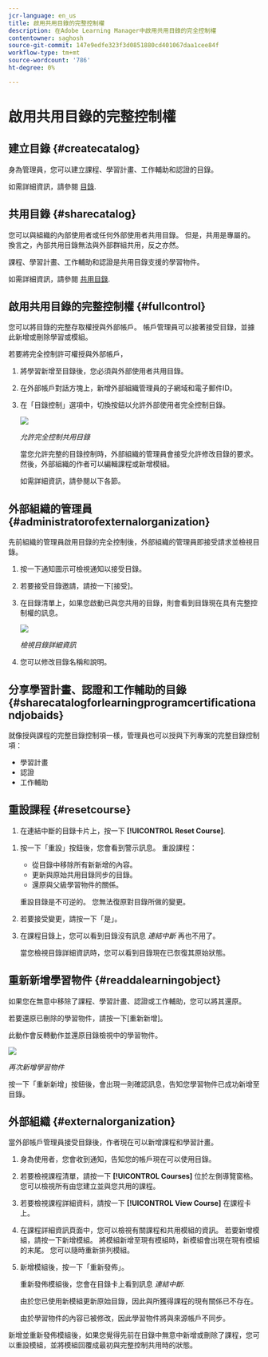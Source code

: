 ```yaml
---
jcr-language: en_us
title: 啟用共用目錄的完整控制權
description: 在Adobe Learning Manager中啟用共用目錄的完全控制權
contentowner: saghosh
source-git-commit: 147e9edfe323f3d0851880cd401067daa1cee84f
workflow-type: tm+mt
source-wordcount: '786'
ht-degree: 0%

---
```




# 啟用共用目錄的完整控制權

## 建立目錄 {#createcatalog}

身為管理員，您可以建立課程、學習計畫、工作輔助和認證的目錄。

如需詳細資訊，請參閱 [目錄](/help/migrated/administrators/feature-summary/catalogs.md).

## 共用目錄 {#sharecatalog}

您可以與組織的內部使用者或任何外部使用者共用目錄。 但是，共用是專屬的。 換言之，內部共用目錄無法與外部群組共用，反之亦然。

課程、學習計畫、工作輔助和認證是共用目錄支援的學習物件。

如需詳細資訊，請參閱 [共用目錄](/help/migrated/administrators/feature-summary/catalogs.md).

## 啟用共用目錄的完整控制權 {#fullcontrol}

您可以將目錄的完整存取權授與外部帳戶。 帳戶管理員可以接著接受目錄，並據此新增或刪除學習或模組。

若要將完全控制許可權授與外部帳戶，

1. 將學習新增至目錄後，您必須與外部使用者共用目錄。
1. 在外部帳戶對話方塊上，新增外部組織管理員的子網域和電子郵件ID。
1. 在「目錄控制」選項中，切換按鈕以允許外部使用者完全控制目錄。

   ![](assets/catalog-control.png)

   *允許完全控制共用目錄*

   當您允許完整的目錄控制時，外部組織的管理員會接受允許修改目錄的要求。 然後，外部組織的作者可以編輯課程或新增模組。

   如需詳細資訊，請參閱以下各節。

## 外部組織的管理員 {#administratorofexternalorganization}

先前組織的管理員啟用目錄的完全控制後，外部組織的管理員即接受請求並檢視目錄。

1. 按一下通知圖示可檢視通知以接受目錄。

   <!--![](assets/notification-to-acceptcatalog.png)-->

1. 若要接受目錄邀請，請按一下[接受]。
1. 在目錄清單上，如果您啟動已與您共用的目錄，則會看到目錄現在具有完整控制權的訊息。

   ![](assets/catalog-details.png)

   *檢視目錄詳細資訊*

1. 您可以修改目錄名稱和說明。

## 分享學習計畫、認證和工作輔助的目錄 {#sharecatalogforlearningprogramcertificationandjobaids}

就像授與課程的完整目錄控制項一樣，管理員也可以授與下列專案的完整目錄控制項：

* 學習計畫
* 認證
* 工作輔助

## 重設課程 {#resetcourse}

1. 在連結中斷的目錄卡片上，按一下 **[!UICONTROL Reset Course]**.

<!-- ![](assets/reset-course.png)-->

1. 按一下「重設」按鈕後，您會看到警示訊息。 重設課程：

   * 從目錄中移除所有新新增的內容。
   * 更新與原始共用目錄同步的目錄。
   * 還原與父級學習物件的關係。

   重設目錄是不可逆的。 您無法復原對目錄所做的變更。

1. 若要接受變更，請按一下「是」。
1. 在課程目錄上，您可以看到目錄沒有訊息 *連結中斷* 再也不用了。

   當您檢視目錄詳細資訊時，您可以看到目錄現在已恢復其原始狀態。

## 重新新增學習物件 {#readdalearningobject}

如果您在無意中移除了課程、學習計畫、認證或工作輔助，您可以將其還原。

若要還原已刪除的學習物件，請按一下[重新新增]。

此動作會反轉動作並還原目錄檢視中的學習物件。

![](assets/re-add-button.png)

*再次新增學習物件*

按一下「重新新增」按鈕後，會出現一則確認訊息，告知您學習物件已成功新增至目錄。

## 外部組織 {#externalorganization}

當外部帳戶管理員接受目錄後，作者現在可以新增課程和學習計畫。

1. 身為使用者，您會收到通知，告知您的帳戶現在可以使用目錄。
1. 若要檢視課程清單，請按一下 **[!UICONTROL Courses]** 位於左側導覽窗格。 您可以檢視所有由您建立並與您共用的課程。
1. 若要檢視課程詳細資料，請按一下 **[!UICONTROL View Course]** 在課程卡上。

   <!--![](assets/view-course.png)-->

1. 在課程詳細資訊頁面中，您可以檢視有關課程和共用模組的資訊。 若要新增模組，請按一下新增模組。 將模組新增至現有模組時，新模組會出現在現有模組的末尾。 您可以隨時重新排列模組。
1. 新增模組後，按一下「重新發佈」。

   重新發佈模組後，您會在目錄卡上看到訊息 *連結中斷*.

   由於您已使用新模組更新原始目錄，因此與所獲得課程的現有關係已不存在。

   由於學習物件的內容已被修改，因此學習物件將與來源帳戶不同步。

   <!--![](assets/link-broken.png)-->

新增並重新發佈模組後，如果您覺得先前在目錄中無意中新增或刪除了課程，您可以重設模組，並將模組回覆成最初與完整控制共用時的狀態。
